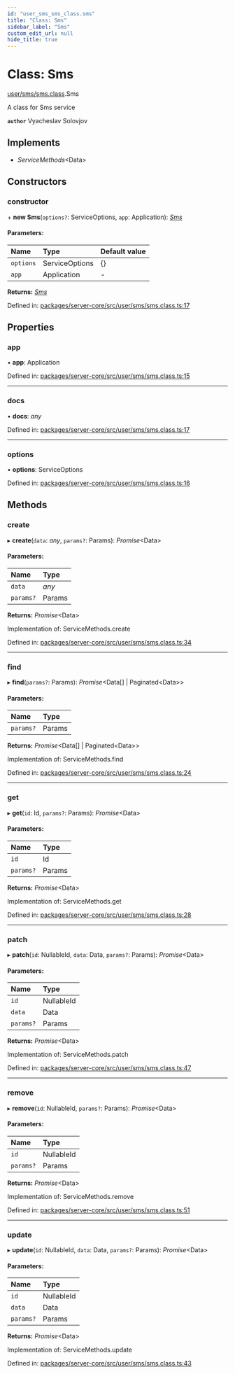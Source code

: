 ```yaml
---
id: "user_sms_sms_class.sms"
title: "Class: Sms"
sidebar_label: "Sms"
custom_edit_url: null
hide_title: true
---
```


# Class: Sms

[user/sms/sms.class](../modules/user_sms_sms_class.md).Sms

A class for Sms service

**`author`** Vyacheslav Solovjov

## Implements

* *ServiceMethods*<Data\>

## Constructors

### constructor

\+ **new Sms**(`options?`: ServiceOptions, `app`: Application): [*Sms*](user_sms_sms_class.sms.md)

#### Parameters:

Name | Type | Default value |
:------ | :------ | :------ |
`options` | ServiceOptions | {} |
`app` | Application | - |

**Returns:** [*Sms*](user_sms_sms_class.sms.md)

Defined in: [packages/server-core/src/user/sms/sms.class.ts:17](https://github.com/xr3ngine/xr3ngine/blob/77d12cea0/packages/server-core/src/user/sms/sms.class.ts#L17)

## Properties

### app

• **app**: Application

Defined in: [packages/server-core/src/user/sms/sms.class.ts:15](https://github.com/xr3ngine/xr3ngine/blob/77d12cea0/packages/server-core/src/user/sms/sms.class.ts#L15)

___

### docs

• **docs**: *any*

Defined in: [packages/server-core/src/user/sms/sms.class.ts:17](https://github.com/xr3ngine/xr3ngine/blob/77d12cea0/packages/server-core/src/user/sms/sms.class.ts#L17)

___

### options

• **options**: ServiceOptions

Defined in: [packages/server-core/src/user/sms/sms.class.ts:16](https://github.com/xr3ngine/xr3ngine/blob/77d12cea0/packages/server-core/src/user/sms/sms.class.ts#L16)

## Methods

### create

▸ **create**(`data`: *any*, `params?`: Params): *Promise*<Data\>

#### Parameters:

Name | Type |
:------ | :------ |
`data` | *any* |
`params?` | Params |

**Returns:** *Promise*<Data\>

Implementation of: ServiceMethods.create

Defined in: [packages/server-core/src/user/sms/sms.class.ts:34](https://github.com/xr3ngine/xr3ngine/blob/77d12cea0/packages/server-core/src/user/sms/sms.class.ts#L34)

___

### find

▸ **find**(`params?`: Params): *Promise*<Data[] \| Paginated<Data\>\>

#### Parameters:

Name | Type |
:------ | :------ |
`params?` | Params |

**Returns:** *Promise*<Data[] \| Paginated<Data\>\>

Implementation of: ServiceMethods.find

Defined in: [packages/server-core/src/user/sms/sms.class.ts:24](https://github.com/xr3ngine/xr3ngine/blob/77d12cea0/packages/server-core/src/user/sms/sms.class.ts#L24)

___

### get

▸ **get**(`id`: Id, `params?`: Params): *Promise*<Data\>

#### Parameters:

Name | Type |
:------ | :------ |
`id` | Id |
`params?` | Params |

**Returns:** *Promise*<Data\>

Implementation of: ServiceMethods.get

Defined in: [packages/server-core/src/user/sms/sms.class.ts:28](https://github.com/xr3ngine/xr3ngine/blob/77d12cea0/packages/server-core/src/user/sms/sms.class.ts#L28)

___

### patch

▸ **patch**(`id`: NullableId, `data`: Data, `params?`: Params): *Promise*<Data\>

#### Parameters:

Name | Type |
:------ | :------ |
`id` | NullableId |
`data` | Data |
`params?` | Params |

**Returns:** *Promise*<Data\>

Implementation of: ServiceMethods.patch

Defined in: [packages/server-core/src/user/sms/sms.class.ts:47](https://github.com/xr3ngine/xr3ngine/blob/77d12cea0/packages/server-core/src/user/sms/sms.class.ts#L47)

___

### remove

▸ **remove**(`id`: NullableId, `params?`: Params): *Promise*<Data\>

#### Parameters:

Name | Type |
:------ | :------ |
`id` | NullableId |
`params?` | Params |

**Returns:** *Promise*<Data\>

Implementation of: ServiceMethods.remove

Defined in: [packages/server-core/src/user/sms/sms.class.ts:51](https://github.com/xr3ngine/xr3ngine/blob/77d12cea0/packages/server-core/src/user/sms/sms.class.ts#L51)

___

### update

▸ **update**(`id`: NullableId, `data`: Data, `params?`: Params): *Promise*<Data\>

#### Parameters:

Name | Type |
:------ | :------ |
`id` | NullableId |
`data` | Data |
`params?` | Params |

**Returns:** *Promise*<Data\>

Implementation of: ServiceMethods.update

Defined in: [packages/server-core/src/user/sms/sms.class.ts:43](https://github.com/xr3ngine/xr3ngine/blob/77d12cea0/packages/server-core/src/user/sms/sms.class.ts#L43)
